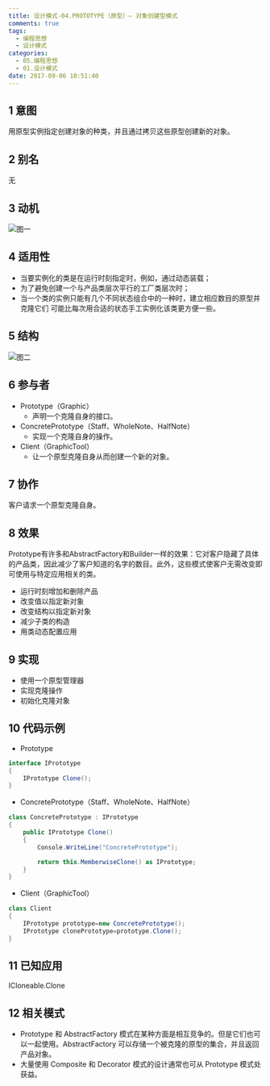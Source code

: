 ```yaml
---
title: 设计模式-04.PROTOTYPE（原型）— 对象创建型模式
comments: true
tags:
  - 编程思想
  - 设计模式
categories:
  - 05.编程思想
  - 01.设计模式
date: 2017-09-06 18:51:40
---
```

## 1 意图

用原型实例指定创建对象的种类，并且通过拷贝这些原型创建新的对象。

## 2 别名

无

## 3 动机

![图一](/images/posts/原型1.jpg)
<!--more-->

## 4 适用性

- 当要实例化的类是在运行时刻指定时，例如，通过动态装载；
- 为了避免创建一个与产品类层次平行的工厂类层次时；
- 当一个类的实例只能有几个不同状态组合中的一种时，建立相应数目的原型并克隆它们
可能比每次用合适的状态手工实例化该类更方便一些。

## 5 结构

![图二](/images/posts/原型2.jpg)

## 6 参与者

- Prototype（Graphic）
  - 声明一个克隆自身的接口。
- ConcretePrototype（Staff、WholeNote、HalfNote）
  - 实现一个克隆自身的操作。
- Client（GraphicTool）
  - 让一个原型克隆自身从而创建一个新的对象。

## 7 协作

客户请求一个原型克隆自身。

## 8 效果

Prototype有许多和AbstractFactory和Builder一样的效果：它对客户隐藏了具体的产品类，因此减少了客户知道的名字的数目。此外，这些模式使客户无需改变即可使用与特定应用相关的类。

- 运行时刻增加和删除产品
- 改变值以指定新对象
- 改变结构以指定新对象
- 减少子类的构造
- 用类动态配置应用

## 9 实现

- 使用一个原型管理器
- 实现克隆操作
- 初始化克隆对象

## 10 代码示例

- Prototype
```C#
interface IPrototype
{
    IPrototype Clone();
}
```
- ConcretePrototype（Staff、WholeNote、HalfNote）
```C#
class ConcretePrototype : IPrototype
{
    public IPrototype Clone()
    {
        Console.WriteLine("ConcretePrototype");

        return this.MemberwiseClone() as IPrototype;
    }
}
```
- Client（GraphicTool）
```C#
class Client
{
    IPrototype prototype=new ConcretePrototype();
    IPrototype clonePrototype=prototype.Clone();
}
```

## 11 已知应用

ICloneable.Clone

## 12 相关模式

- Prototype 和 AbstractFactory 模式在某种方面是相互竞争的。但是它们也可以一起使用。AbstractFactory 可以存储一个被克隆的原型的集合，并且返回产品对象。
- 大量使用 Composite 和 Decorator 模式的设计通常也可从 Prototype 模式处获益。